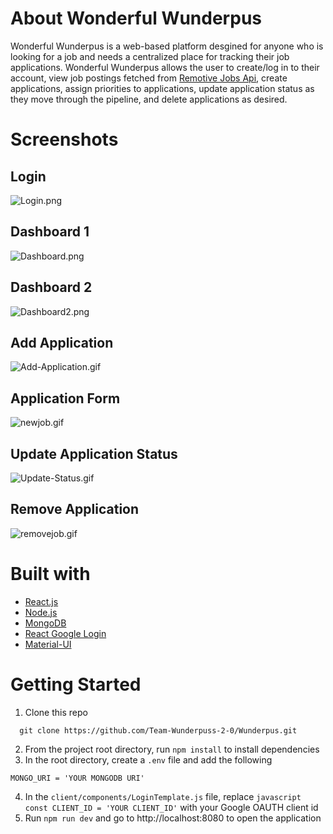 # About Wonderful Wunderpus
Wonderful Wunderpus is a web-based platform desgined for anyone who is looking for a job and needs a centralized place for tracking their job applications. Wonderful Wunderpus allows the user to create/log in to their account, view job postings fetched from [Remotive Jobs Api](https://github.com/remotive-com/remote-jobs-api), create applications, assign priorities to applications, update application status as they move through the pipeline, and delete applications as desired.

# Screenshots
## Login
![Login.png](https://i.postimg.cc/kgyd7FTc/Login.png)

## Dashboard 1
![Dashboard.png](https://i.postimg.cc/Vkw8yHWv/Dashboard.png)

## Dashboard 2
![Dashboard2.png](https://i.postimg.cc/xjkJqcDH/Dashboard2.png)

## Add Application
![Add-Application.gif](https://i.postimg.cc/kgqVgsvY/Add-Application.gif)

## Application Form
![newjob.gif](https://i.postimg.cc/6pr3sZsV/newjob.gif)

## Update Application Status
![Update-Status.gif](https://i.postimg.cc/Pr8J4c2R/Update-Status.gif)

## Remove Application
![removejob.gif](https://i.postimg.cc/nLnLnLZy/removejob.gif)


# Built with
- [React.js](https://reactjs.org/)
- [Node.js](https://nodejs.org/en/)
- [MongoDB](https://www.mongodb.com/)
- [React Google Login](https://www.npmjs.com/package/react-google-login)
- [Material-UI](https://mui.com/)

# Getting Started
1. Clone this repo
```
  git clone https://github.com/Team-Wunderpuss-2-0/Wunderpus.git
```
2. From the project root directory, run `npm install` to install dependencies
3. In the root directory, create a `.env` file and add the following
```
MONGO_URI = 'YOUR MONGODB URI'
```
4. In the `client/components/LoginTemplate.js` file, replace `javascript const CLIENT_ID = 'YOUR CLIENT_ID'` with your Google OAUTH client id
5. Run `npm run dev` and go to http://localhost:8080 to open the application

